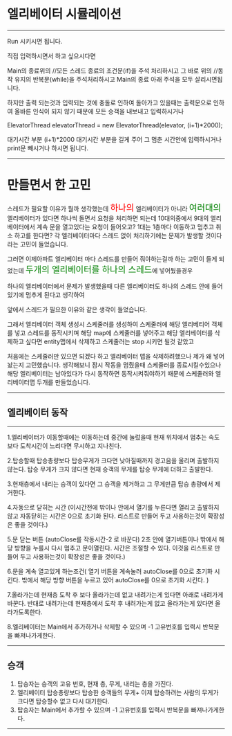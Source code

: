 # 엘리베이터 시뮬레이션

---
Run 시키시면 됩니다.

직접 입력하시면서 하고 싶으시다면 

Main의 종료위의 
//모든 스레드 
종료의 조건문(if)을 주석 처리하시고
그 바로 위의
//동작 유지의 
반복문(while)을 주석처리하시고
Main의 종료 아래 주석을 모두 살리시면됩니다.

하지만 출력 되는것과 입력되는 것에 충돌로 인하여 돌아가고 있을때는
출력문으로 인하여 올바른 인식이 되지 않기 때문에 모든 승객을 내보내고 입력하시거나

ElevatorThread elevatorThread = new ElevatorThread(elevator, (i+1)*2000);

대기시간 부분 (i+1)*2000
대기시간 부분을 길게 주어 그 멈춘 시간안에 입력하시거나
print문 빼시거나 하시면 됩니다.

---
# 만들면서 한 고민

스레드가 필요할 이유가 뭘까 생각했는데
<span style="color:red; font-size:20px;">하나의</span> 엘리베이터가 아니라 <span style="color:green; font-size:20px;">여러대의</span> 엘리베이터가 있다면
하나씩 돌면서 요청을 처리하면 되는데 10대의중에서 9대의 엘리베이터에서 계속 문을 열고있다는 요청이 들어오고? 1대는 1층마다 이동하고 멈추고 취소 하고를 한다면?
각 엘리베이터마다 스레드 없이 처리하기에는 문제가 발생할 것이다 라는 고민이 들었습니다.

그러면 이제아파트 엘리베이터 마다 스레드를 만들어 줘야하는걸까 하는 고민이 들게 되었는데
<span style="color:green; font-size:20px;">두개의 엘리베이터를 하나의 스레드</span>에 넣어뒀을경우

하나의 엘리베이터에서 문제가 발생했을때 다른 엘리베이터도 하나의 스레드 안에 들어있기에 멈추게 된다고 생각하여

앞에서 스레드가 필요한 이유와 같은 생각이 들었습니다. 

그래서 엘리베이터 객체 생성시 스케줄러를 생성하여
스케줄러에 해당 엘리베티어 객체를 넣고 스레드를 동작시키며
해당 map에 스케줄러를 넣어주고 해당 엘리베이터를 삭제하고 싶다면 entity맵에서 삭제하고
스케줄러는 stop 시키면 될것 같았고

처음에는 스케줄러만 있으면 되겠다 하고 엘리베이터 맵을 삭제하려했으나
제가 왜 넣어 놨는지 고민했습니다.
생각해보니 잠시 작동을 멈췄을때 스케줄러를 종료시킬수있으나 해당 엘리베이터는 남아있다가
다시 동작하면 동작시켜줘야하기 때문에 스케줄러와 엘리베이터맵 두개를 만들었습니다. 


---
## 엘리베이터 동작

---

1.엘리베이터가 이동할때에는 이동하는데
중간에 눌렀을때 현재 위치에서
멈추는 속도보다 도착시간이 느리다면 무시하고
지나친다.

2.탑승할때 탑승총량보다 탑승무게가 크다면
낮아질때까지 경고음을 울리며 출발하지 않는다.
탑승 무게가 크지 않다면 현재 승객의 무게를 탑승 무게에 더하고 출발한다.

3.현재층에서 내리는 승객이 있다면 그 승객을 제거하고
그 무게만큼 탑승 총량에서 제거한다.

4.자동으로 닫히는 시간
(이시간전에 밖이나 안에서 열기를 누른다면 열리고
출발하지 않고 자동닫히는 시간은 0으로 초기화 된다.
리스트로 만들어 두고 사용하는것이
확장성은 좋을 것이다.)

5.문 닫는 버튼 
(autoClose를 작동시간-2 로 바꾼다)
2초 안에 열기버튼이나 밖에서 해당 방향을
누를시 다시 멈추고 문이열린다.
시간은 조절할 수 있다.
이것을 리스트로 만들어 두고 사용하는것이
확장성은 좋을 것이다.)

6.문을 계속 열고있게 하는조건(
열기 버튼을 계속눌러 autoClose를 0으로 초기화 시킨다.
밖에서 해당 방향 버튼을 누르고 있어 autoClose를 0으로 초기화 시킨다.
)

7.올라가는데 현재층 도착 후 보다 올라가는데 없고 내려가는게 있다면
아래로 내려가게 바꾼다.
반대로 내려가는데 현재층에서 도착 후 내려가는게 없고
올라가는게 있다면 올라가도록한다.

8.엘리베이터는 Main에서 추가하거나 삭제할 수 있으며 
-1 고유번호를 입력시 반복문을 빠져나가게한다.

---

## 승객

1. 탑승자는 승객의 고유 번호, 현재 층, 무게, 내리는 층을 가진다.
2. 엘리베이터 탑승총량보다
   탑승한 승객들의 무게+ 이제 탑승하려는 사람의 무게가 크다면 탑승할수 없고 다시 대기한다.
3. 탑승자는 Main에서 추가할 수 있으며 -1 고유번호를 입력시 반복문을 빠져나가게한다.

--- 
